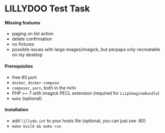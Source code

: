 LILLYDOO Test Task
========

#### Missing features

- paging on list action
- delete confirmation
- no fixtures 
- possible issues with large images/imagick, but perpaps only recreatable on my desktop

#### Prerequisites

- free 80 port
- `docker`, `docker-compose`
- `composer`, `yarn`, both in the `PATH`
- PHP >= 7 with imagick PECL extension (required for `LiipImagineBundle`)
- `make` (optional)

#### Installation

- add `lillydo.int` to your hosts file (optional, you can just use :80)
- `make build && make run`
